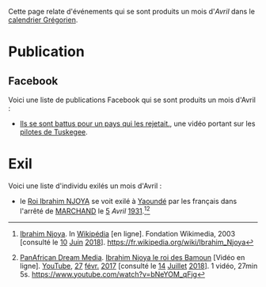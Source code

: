 <!-- TITLE: 04 − Avril -->
<!-- SUBTITLE: Événements qui se sont produit au mois d'Avril -->

Cette page relate d'événements qui se sont produits un mois d'*Avril* dans le [calendrier Grégorien]().
# Publication
## Facebook
Voici une liste de publications Facebook qui se sont produits un mois d'Avril :
* [Ils se sont battus pour un pays qui les rejetait.](https://www.facebook.com/playgroundfrancais/videos/1984586171859186/?hc_ref=ARQilL215K8nwteJVuFzgeYWB1e8CR-ZazSr_-eTlTjVQhAeGl30FL0mmU0jgsCGx7E), une vidéo portant sur les [pilotes de Tuskegee](/personnalite/homme/militaire/tarama/nord/etats-unis/red-tails).

# Exil
Voici une liste d'individu exilés un mois d'Avril :
* le [Roi Ibrahim NJOYA](/personnalite/homme/noble/souverain/roi/afrique/centre/bamoun/ibrahim-njoya) se voit exilé à [Yaoundé](/geographie/ville/afrique/centre/cameroun/yaounde) par les français dans l'arrêté de [MARCHAND]() le [5]() *Avril* [1931](/histoire/date/calendrier-gregorien/par-annee/1931).[^1][^2]


[^1]: [Ibrahim Njoya](https://fr.wikipedia.org/wiki/Ibrahim_Njoya). In [Wikipédia](https://fr.wikipedia.org/) [en ligne]. Fondation Wikimedia, 2003 [consulté le [10](/histoire/date/calendrier-gregorien/par-jour/10) [Juin](/histoire/date/calendrier-gregorien/par-mois/juin) [2018](/histoire/date/calendrier-gregorien/par-annee/2018)]. https://fr.wikipedia.org/wiki/Ibrahim_Njoya
[^2]: [PanAfrican Dream Media](https://www.youtube.com/channel/UCu0a1M4ANVmdvF4Zj7c4HIA). [Ibrahim Njoya le roi des Bamoun](https://www.youtube.com/watch?v=bNeYOM_qFjg) [Vidéo en ligne]. [YouTube](https://www.youtube.com/), [27](/histoire/date/calendrier-gregorien/par-jour/27) [févr.](/histoire/date/calendrier-gregorien/par-mois/fevrier) [2017](/histoire/date/calendrier-gregorien/par-annee/2017) [consulté le [14](/histoire/date/calendrier-gregorien/par-jour/14) [Juillet](/histoire/date/calendrier-gregorien/par-mois/juillet) [2018](/histoire/date/calendrier-gregorien/par-annee/2018)]. 1 vidéo, 27min 5s. https://www.youtube.com/watch?v=bNeYOM_qFjg